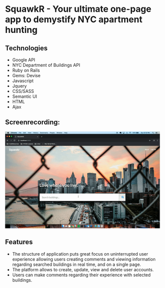 # SquawkR - Your ultimate one-page app to demystify NYC apartment hunting 

## Technologies
* Google API
* NYC Department of Buildings API
* Ruby on Rails
* Gems: Devise
* Javascript
* Jquery
* CSS/SASS
* Semantic UI
* HTML
* Ajax

## Screenrecording:
!["Squawkr_Demo"](squawkr_demo.gif)

## Features
* The structure of application puts great focus on uninterrupted user experience allowing users creating comments and viewing information regarding searched buildings in real time, and on a single page. 
* The platform allows to create, update, view and delete user accounts.
* Users can make comments regarding their experience with selected buildings.

